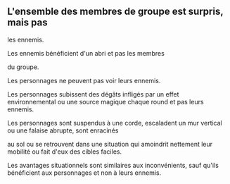 ## L'ensemble des membres de groupe est surpris, mais pas

les ennemis.

Les ennemis bénéficient d'un abri et pas les membres

du groupe.

Les personnages ne peuvent pas voir leurs ennemis.

Les personnages subissent des dégâts infligés par un effet
environnemental ou une source magique chaque round et
pas leurs ennemis.

Les personnages sont suspendus à une corde, escaladent
un mur vertical ou une falaise abrupte, sont enracinés

au sol ou se retrouvent dans une situation qui amoindrit
nettement leur mobilité ou fait d'eux des cibles faciles.

Les avantages situationnels sont similaires aux
inconvénients, sauf qu'ils bénéficient aux personnages et non
à leurs ennemis.
